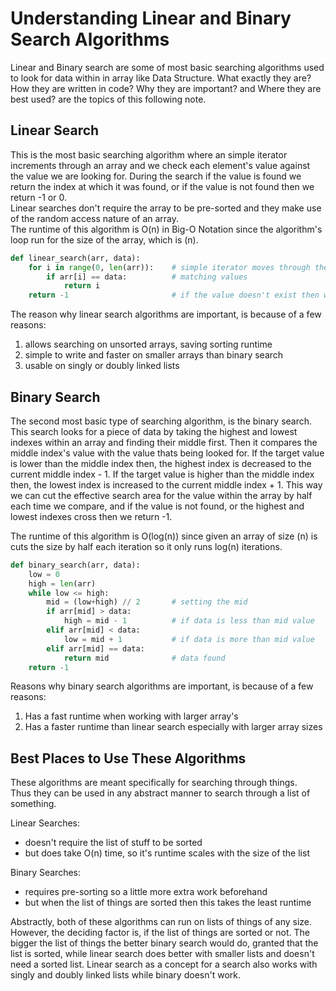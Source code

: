 # Understanding Linear and Binary Search Algorithms

Linear and Binary search are some of most basic searching algorithms used to look for data within in array like Data Structure. What exactly they are? How they are written in code? Why they are important? and Where they are best used? are the topics of this following note.

## Linear Search

This is the most basic searching algorithm where an simple iterator increments through an array and we check each element's value against the value we are looking for. During the search if the value is found we return the index at which it was found, or if the value is not found then we return -1 or 0.<br>
Linear searches don't require the array to be pre-sorted and they make use of the random access nature of an array.<br>
The runtime of this algorithm is O(n) in Big-O Notation since the algorithm's loop run for the size of the array, which is (n).

```python
def linear_search(arr, data):
    for i in range(0, len(arr)):    # simple iterator moves through the array
        if arr[i] == data:          # matching values
            return i
    return -1                       # if the value doesn't exist then we return -1
```

The reason why linear search algorithms are important, is because of a few reasons:
1. allows searching on unsorted arrays, saving sorting runtime
2. simple to write and faster on smaller arrays than binary search
3. usable on singly or doubly linked lists

## Binary Search

The second most basic type of searching algorithm, is the binary search. This search looks for a piece of data by taking the highest and lowest indexes within an array and finding their middle first. Then it compares the middle index's value with the value thats being looked for. If the target value is lower than the middle index then, the highest index is decreased to the current middle index - 1. If the target value is higher than the middle index then, the lowest index is increased to the current middle index + 1. This way we can cut the effective search area for the value within the array by half each time we compare, and if the value is not found, or the highest and lowest indexes cross then we return -1.

The runtime of this algorithm is O(log(n)) since given an array of size (n) is cuts the size by half each iteration so it only runs log(n) iterations.

```python
def binary_search(arr, data):
    low = 0
    high = len(arr)
    while low <= high:
        mid = (low+high) // 2       # setting the mid
        if arr[mid] > data:
            high = mid - 1          # if data is less than mid value
        elif arr[mid] < data:
            low = mid + 1           # if data is more than mid value
        elif arr[mid] == data:
            return mid              # data found
    return -1
```

Reasons why binary search algorithms are important, is because of a few reasons:
1. Has a fast runtime when working with larger array's
2. Has a faster runtime than linear search especially with larger array sizes

## Best Places to Use These Algorithms

These algorithms are meant specifically for searching through things.<br> 
Thus they can be used in any abstract manner to search through a list of something.<br>

Linear Searches:
- doesn't require the list of stuff to be sorted
- but does take O(n) time, so it's runtime scales with the size of the list

Binary Searches:
- requires pre-sorting so a little more extra work beforehand
- but when the list of things are sorted then this takes the least runtime

Abstractly, both of these algorithms can run on lists of things of any size. However, the deciding factor is, if the list of things are sorted or not. The bigger the list of things the better binary search would do, granted that the list is sorted, while linear search does better with smaller lists and doesn't need a sorted list. Linear search as a concept for a search also works with singly and doubly linked lists while binary doesn't work.